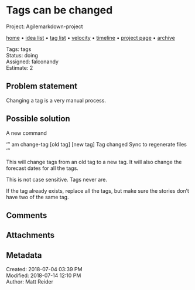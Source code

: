 # Tags can be changed

Project: Agilemarkdown-project

[home](../index.md) • [idea list](../ideas.md) • [tag list](../tags.md) • [velocity](../velocity.md) • [timeline](../timeline.md) • [project page](../agilemarkdown-project.md) • [archive](archive.md)

Tags: tags  
Status: doing  
Assigned: falconandy  
Estimate: 2  

## Problem statement

Changing a tag is a very manual process.

## Possible solution

A new command

‘’’
am change-tag [old tag] [new tag]
Tag changed
Sync to regenerate files
‘’’

This will change tags from an old tag to a new tag. It will also change the forecast dates for all the tags.

This is not case sensitive. Tags never are.

If the tag already exists, replace all the tags, but make sure the stories don’t have two of the same tag.



## Comments

## Attachments


## Metadata

Created: 2018-07-04 03:39 PM  
Modified: 2018-07-14 12:10 PM  
Author: Matt Reider  
